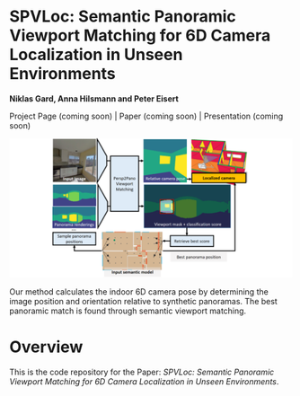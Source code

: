 # SPVLoc: Semantic Panoramic Viewport Matching for 6D Camera Localization in Unseen Environments

**Niklas Gard, Anna Hilsmann and Peter Eisert**

Project Page (coming soon) | Paper (coming soon) | Presentation (coming soon)

![SPVLoc Overview](assets/overview.png)

Our method calculates the indoor 6D camera pose by determining the image position and orientation relative to synthetic panoramas. The best panoramic match is found through semantic viewport matching.

# Overview

This is the code repository for the Paper: *SPVLoc: Semantic Panoramic Viewport Matching for 6D Camera Localization in Unseen Environments*.
